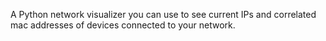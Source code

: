 A Python network visualizer you can use to see current IPs and correlated mac addresses of devices connected to your network.


